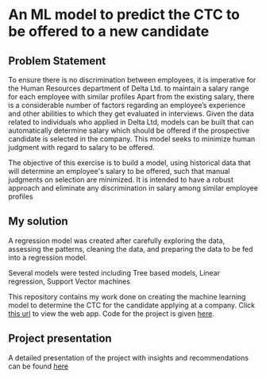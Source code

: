 # An ML model to predict the CTC to be offered to a new candidate

## **Problem Statement**
To ensure there is no discrimination between employees, it is imperative for the Human Resources
department of Delta Ltd. to maintain a salary range for each employee with similar profiles
Apart from the existing salary, there is a considerable number of factors regarding an employee’s
experience and other abilities to which they get evaluated in interviews. Given the data related to
individuals who applied in Delta Ltd, models can be built that can automatically determine salary
which should be offered if the prospective candidate is selected in the company. This model seeks to
minimize human judgment with regard to salary to be offered.

The objective of this exercise is to build a model, using historical data that will
determine an employee's salary to be offered, such that manual judgments on selection are
minimized. It is intended to have a robust approach and eliminate any discrimination in salary
among similar employee profiles

## **My solution**

A regression model was created after carefully exploring the data, assessing the patterns, cleaning the data, and preparing the data to be fed into a regression
model.

Several models were tested including Tree based models, Linear regression, Support Vector machines

This repository contains my work done on creating the machine learning model to determine the CTC for the candidate applying at a company.
Click [this url](https://yashdatascience1-supervised-machine-learning-app-part-32w61f.streamlitapp.com/) to view the web app.
Code for the project is given [here](https://colab.research.google.com/drive/1eKlJ_lJfEAPpUJY31JBZT-QPA0xupD3u?usp=sharing).

## **Project presentation**

A detailed presentation of the project with insights and recommendations can be found [here](https://docs.google.com/presentation/d/1JloU39BDFHrICez0jn2eSzk4bMX22S0a/edit#slide=id.p1)



